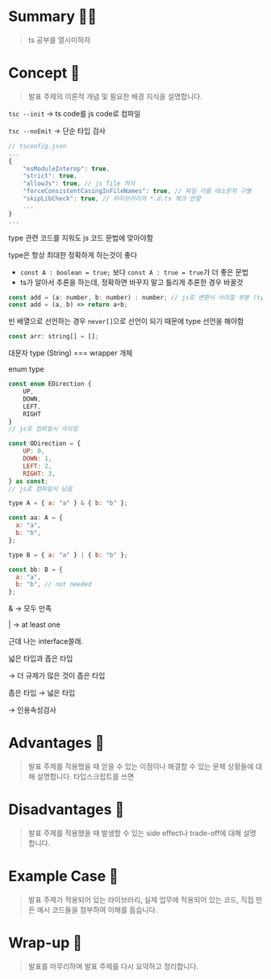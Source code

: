 # **Summary 🧚‍♀️**

> ts 공부를 열시미하자
> 

# **Concept 🧐**

> 발표 주제의 이론적 개념 및 필요한 배경 지식을 설명합니다.
> 

`tsc --init` → ts code를 js code로 컴파일

`tsc --noEmit` → 단순 타입 검사

```jsx
// tsconfig.json
...
{
	"esModuleInterop": true,
	"strict": true,
	"allowJs": true, // js file 허가
	"forceConsistentCasingInFileNames": true, // 파일 이름 대소문자 구별
	"skipLibCheck": true, // 라이브러리의 *.d.ts 체크 안함
	...
}
...

```

type 관련 코드를 지워도 js 코드 문법에 맞아야함

type은 항상 최대한 정확하게 하는것이 좋다

- `const A : boolean = true;` 보다 `const A : true = true`가 더 좋은 문법
- ts가 알아서 추론을 하는데, 정확하면 바꾸지 말고 틀리게 추론한 경우 바꿀것

```jsx
const add = (a: number, b: number) : number; // js로 변환시 사라질 부분 (type 선언)
const add = (a, b) => return a+b;
```

빈 배열으로 선언하는 경우 `never[]`으로 선언이 되기 때문에 type 선언을 해야함

```jsx
const arr: string[] = [];
```

대문자 type (String) === wrapper 개체

enum type

```jsx
const enum EDirection {
	UP,
	DOWN,
	LEFT,
	RIGHT
}
// js로 컴파일시 사라짐

const ODirection = {
	UP: 0,
	DOWN: 1,
	LEFT: 2,
	RIGHT: 3,
} as const;
// js로 컴파일시 남음
```

```jsx
type A = { a: "a" } & { b: "b" };

const aa: A = {
  a: "a",
  b: "b",
};

type B = { a: "a" } | { b: "b" };

const bb: B = {
  a: "a",
  b: "b", // not needed
};
```

& → 모두 만족

| → at least one

근데 나는 interface쓸래.

넓은 타입과 좁은 타입

→ 더 규제가 많은 것이 좁은 타입

좁은 타입 → 넓은 타입

→ 인용속성검사

# **Advantages 🤩**

> 발표 주제를 적용했을 때 얻을 수 있는 이점이나 해결할 수 있는 문제 상황들에 대해 설명합니다.
> 타입스크립트를 쓰면 

# **Disadvantages 🤨**

> 발표 주제를 적용했을 때 발생할 수 있는 side effect나 trade-off에 대해 설명합니다.
> 

# **Example Case 🙌**

> 발표 주제가 적용되어 있는 라이브러리, 실제 업무에 적용되어 있는 코드, 직접 만든 예시 코드들을 첨부하여 이해를 돕습니다.
> 

# **Wrap-up 🍪**

> 발표를 마무리하며 발표 주제를 다시 요약하고 정리합니다.
> 
